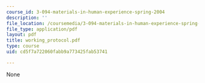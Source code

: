 ```yaml
---
course_id: 3-094-materials-in-human-experience-spring-2004
description: ''
file_location: /coursemedia/3-094-materials-in-human-experience-spring-2004/cd5f7a722060fabb9a773425fab53741_working_protocol.pdf
file_type: application/pdf
layout: pdf
title: working_protocol.pdf
type: course
uid: cd5f7a722060fabb9a773425fab53741

---
```

None
